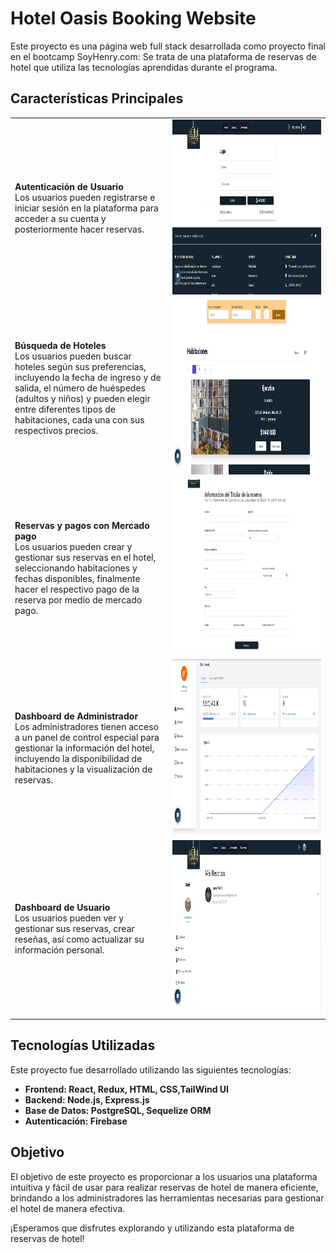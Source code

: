 # Hotel Oasis Booking Website

Este proyecto es una página web full stack desarrollada como proyecto final en el bootcamp SoyHenry.com: Se trata de una plataforma de reservas de hotel que utiliza las tecnologías aprendidas durante el programa.

## Características Principales

<table>
  <tr>
    <td width="50%">
      <strong>Autenticación de Usuario</strong><br>
      Los usuarios pueden registrarse e iniciar sesión en la plataforma para acceder a su cuenta y posteriormente hacer reservas.
    </td>
    <td width="50%">
      <img src="./public/readmeLogin.png" width="400" height="280" alt="Imagen de Autenticación">
    </td>
  </tr>
  <tr>
    <td width="50%">
      <strong>Búsqueda de Hoteles</strong><br>
      Los usuarios pueden buscar hoteles según sus preferencias, incluyendo la fecha de ingreso y de salida, el número de huéspedes (adultos y niños) y pueden elegir entre diferentes tipos de habitaciones, cada una con sus respectivos precios.
    </td>
    <td width="50%">
      <img src="./public/readmeBusqueda.png" width="400" height="280" alt="Imagen de Búsqueda de Hoteles">
    </td>
  </tr>
  <tr>
    <td width="50%">
      <strong>Reservas y pagos con Mercado pago</strong><br>
      Los usuarios pueden crear y gestionar sus reservas en el hotel, seleccionando habitaciones y fechas disponibles, finalmente hacer el respectivo pago de la reserva por medio de mercado pago.
    </td>
    <td width="50%">
      <img src="./public/readmeReserva.png" width="400" height="280" alt="Imagen de Reservas y Pagos">
    </td>
  </tr>
  <tr>
    <td width="50%">
      <strong>Dashboard de Administrador</strong><br>
      Los administradores tienen acceso a un panel de control especial para gestionar la información del hotel, incluyendo la disponibilidad de habitaciones y la visualización de reservas.
    </td>
    <td width="50%">
      <img src="./public/readmeAdmindash.png" width="400" height="280" alt="Imagen de Dashboard de Administrador">
    </td>
  </tr>
  <tr>
    <td width="50%">
      <strong>Dashboard de Usuario</strong><br>
      Los usuarios pueden ver y gestionar sus reservas, crear reseñas, así como actualizar su información personal.
    </td>
    <td width="50%">
      <img src="./public/readmeUserdash.png" width="400" height="280" alt="Imagen de Dashboard de Usuario">
    </td>
  </tr>
</table>

## Tecnologías Utilizadas

Este proyecto fue desarrollado utilizando las siguientes tecnologías:

- **Frontend: React, Redux, HTML, CSS,TailWind UI**
- **Backend: Node.js, Express.js**
- **Base de Datos: PostgreSQL, Sequelize ORM**
- **Autenticación: Firebase**

## Objetivo

El objetivo de este proyecto es proporcionar a los usuarios una plataforma intuitiva y fácil de usar para realizar reservas de hotel de manera eficiente, brindando a los administradores las herramientas necesarias para gestionar el hotel de manera efectiva.

¡Esperamos que disfrutes explorando y utilizando esta plataforma de reservas de hotel!
